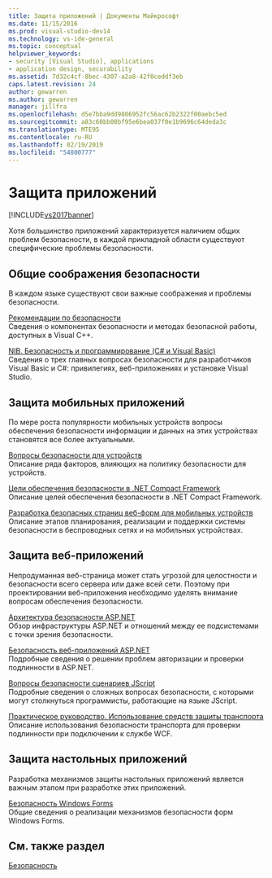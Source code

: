 ```yaml
---
title: Защита приложений | Документы Майкрософт
ms.date: 11/15/2016
ms.prod: visual-studio-dev14
ms.technology: vs-ide-general
ms.topic: conceptual
helpviewer_keywords:
- security [Visual Studio], applications
- application design, securability
ms.assetid: 7d32c4cf-8bec-4307-a2a8-42f0ceddf3eb
caps.latest.revision: 24
author: gewarren
ms.author: gewarren
manager: jillfra
ms.openlocfilehash: d5e7bba9dd9806952fc56ac62b2322f00aebc5ed
ms.sourcegitcommit: a83c60bb00bf95e6bea037f0e1b9696c64deda3c
ms.translationtype: MTE95
ms.contentlocale: ru-RU
ms.lasthandoff: 02/19/2019
ms.locfileid: "54800777"
---
```

# <a name="securing-applications"></a>Защита приложений
[!INCLUDE[vs2017banner](../includes/vs2017banner.md)]

Хотя большинство приложений характеризуется наличием общих проблем безопасности, в каждой прикладной области существуют специфические проблемы безопасности.  
  
## <a name="general-security-considerations"></a>Общие соображения безопасности  
 В каждом языке существуют свои важные соображения и проблемы безопасности.  
  
 [Рекомендации по безопасности](http://msdn.microsoft.com/library/86acaccf-cdb4-4517-bd58-553618e3ec42)  
 Сведения о компонентах безопасности и методах безопасной работы, доступных в Visual C++.  
  
 [NIB. Безопасность и программирование (C# и Visual Basic)](http://msdn.microsoft.com/227e2863-cf09-4c28-9611-bcd82be5e994)  
 Сведения о трех главных вопросах безопасности для разработчиков Visual Basic и C#: привилегиях, веб-приложениях и установке Visual Studio.  
  
## <a name="securing-mobile-applications"></a>Защита мобильных приложений  
 По мере роста популярности мобильных устройств вопросы обеспечения безопасности информации и данных на этих устройствах становятся все более актуальными.  
  
 [Вопросы безопасности для устройств](http://msdn.microsoft.com/45fab484-8718-452e-8210-04fda3c6cb87)  
 Описание ряда факторов, влияющих на политику безопасности для устройств.  
  
 [Цели обеспечения безопасности в .NET Compact Framework](http://msdn.microsoft.com/64ac2770-e2bc-40a3-abbf-56c8a2c0e364)  
 Описание целей обеспечения безопасности в .NET Compact Framework.  
  
 [Разработка безопасных страниц веб-форм для мобильных устройств](http://msdn.microsoft.com/b69727c1-f81f-4221-a116-8f92f769365f)  
 Описание этапов планирования, реализации и поддержки системы безопасности в беспроводных сетях и на мобильных устройствах.  
  
## <a name="securing-web-applications"></a>Защита веб-приложений  
 Непродуманная веб-страница может стать угрозой для целостности и безопасности всего сервера или даже всей сети. Поэтому при проектировании веб-приложения необходимо уделять внимание вопросам обеспечения безопасности.  
  
 [Архитектура безопасности ASP.NET](http://msdn.microsoft.com/library/c34d6f4f-f64d-4697-bd32-02dd2ddf726f)  
 Обзор инфраструктуры ASP.NET и отношений между ее подсистемами с точки зрения безопасности.  
  
 [Безопасность веб-приложений ASP.NET](http://msdn.microsoft.com/library/658d0430-1644-4744-b52d-08b0d6fcacb8)  
 Подробные сведения о решении проблем авторизации и проверки подлинности в ASP.NET.  
  
 [Вопросы безопасности сценариев JScript](http://msdn.microsoft.com/8572efc9-071a-472d-a1a4-f0a3b42644c1)  
 Подробные сведения о сложных вопросах безопасности, с которыми могут столкнуться программисты, работающие на языке JScript.  
  
 [Практическое руководство. Использование средств защиты транспорта](http://msdn.microsoft.com/16210e41-5492-4cc8-9002-7366b1fc7297)  
 Описание использования безопасности транспорта для проверки подлинности при подключении к службе WCF.  
  
## <a name="securing-desktop-applications"></a>Защита настольных приложений  
 Разработка механизмов защиты настольных приложений является важным этапом при разработке этих приложений.  
  
 [Безопасность Windows Forms](http://msdn.microsoft.com/library/932d438a-5285-46d8-a958-8c93d0ad6cae)  
 Общие сведения о реализации механизмов безопасности форм Windows Forms.  
  
## <a name="see-also"></a>См. также раздел  
 [Безопасность](../ide/security-in-visual-studio.md)
